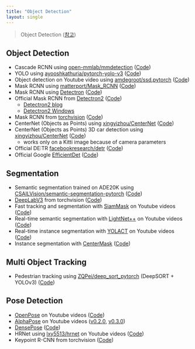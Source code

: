 ```yaml
---
title: "Object Detection"
layout: single
---
```


> Object Detection ([참고][1])

## Object Detection
* Cascade RCNN using [open-mmlab/mmdetection][1-1] ([Code][1-2]) 
* YOLO using [ayooshkathuria/pytorch-yolo-v3][1-3] ([Code][1-4]) 
* Object detection on Youtube video using [amdegroot/ssd.pytorch][1-5] ([Code][1-6]) 
* Mask RCNN using [matterport/Mask_RCNN][1-7] ([Code][1-8])
* Mask RCNN using [Detectron][1-9] ([Code][1-10])
* Official Mask RCNN from [Detectron2][1-11] ([Code][1-12])
  * [Detectron2 blog][1-121]
  * [Detectron2 Windows][1-122]
* Mask RCNN from [torchvision][1-13] ([Code][1-14])
* CenterNet (Objects as Points) using [xingyizhou/CenterNet][1-15] ([Code][1-16])
* CenterNet (Objects as Points) 3D car detection using [xingyizhou/CenterNet][1-17] ([Code][1-18])
  * works only on a Kitti image because of camera parameters
* Official DE⫶TR [facebookresearch/detr][1-19] ([Code][1-20])
* Official Google [EfficientDet][1-21] ([Code][1-22])

## Segmentation
* Semantic segmentation trained on ADE20K using [CSAILVision/semantic-segmentation-pytorch][2-1] ([Code][2-2])
* [DeepLabV3][2-3] from torchvision ([Code][2-4])
* Fast tracking and segmentation with [SiamMask][2-5] on Youtube videos ([Code][2-6])
* Real-time semantic segmentation with [LightNet++][2-7] on Youtube videos ([Code][2-8])
* Real-time instance segmentation with [YOLACT][2-9] on Youtube videos ([Code][2-10])
* Instance segmentation with [CenterMask][2-11] ([Code][2-12])

## Multi Object Tracking
* Pedestrian tracking using [ZQPei/deep_sort_pytorch][3-1] (DeepSORT + YOLOv3) ([Code][3-2])

## Pose Detection
* [OpenPose][4-1] on Youtube videos ([Code][4-2])
* [AlphaPose][4-3] on Youtube videos ([v0.2.0][4-4], [v0.3.0][4-5])
* [DensePose][4-6] ([Code][4-7])
* HRNet using [lxy5513/hrnet][4-8] on Youtube videos ([Code][4-9])
* Keypoint R-CNN from torchvision ([Code][4-10])

[1]: https://github.com/tugstugi/dl-colab-notebooks?tab=readme-ov-file
[1-1]: https://github.com/open-mmlab/mmdetection
[1-2]: https://colab.research.google.com/drive/1i_eBdhz5wjH-i6aHn-NR_n_WOdCNnySE?usp=sharing
[1-3]: https://github.com/ayooshkathuria/pytorch-yolo-v3
[1-4]: https://colab.research.google.com/drive/1k-R2704W0ePZSvplhzkmrrlrh_aywqLK?usp=sharing
[1-5]: https://github.com/amdegroot/ssd.pytorch
[1-6]: https://colab.research.google.com/drive/1Z6mm78-wN0o79MV0E4qMRnTU64_GjVQ5?usp=sharing
[1-7]: https://github.com/matterport/Mask_RCNN
[1-8]: https://colab.research.google.com/drive/12NVAg-GLI0Z-SzvDII3MyjSoNDemVVBp?usp=sharing
[1-9]: https://github.com/facebookresearch/Detectron
[1-10]: https://colab.research.google.com/drive/1UvLs86Ku29c_XlaKuLVdt4-jc3mJahTX?usp=sharing
[1-11]: https://github.com/facebookresearch/detectron2
[1-12]: https://colab.research.google.com/drive/1Pre3Z0SEGdv6Za8f5TKQQw3MLOILQQTo?usp=sharing
[1-121]: https://ai.meta.com/blog/-detectron2-a-pytorch-based-modular-object-detection-library-/
[1-122]: https://github.com/conansherry/detectron2
[1-13]: https://pytorch.org/docs/stable/index.html
[1-14]: https://colab.research.google.com/drive/1WCAnSNLBSpgMY6fSBo_OYqntVTbRaE2e?usp=sharing
[1-15]: https://github.com/xingyizhou/CenterNet
[1-16]: https://colab.research.google.com/drive/1jdGY0TdKD6Kb0eIN2R3DPkj98l6ZLQv4?usp=sharing
[1-17]: https://github.com/xingyizhou/CenterNet
[1-18]: https://colab.research.google.com/drive/1pGWSRLdBfXGk_lJlg2uRCXTk52lsU5rq?usp=sharing
[1-19]: https://github.com/facebookresearch/detr
[1-20]: https://colab.research.google.com/drive/1E2ks5-oy6tF92DqeIvnVfvIsPJaKDJXr?usp=sharing
[1-21]: https://arxiv.org/abs/1911.09070
[1-22]: https://colab.research.google.com/drive/1TKMeJJB3pFXlljC5PpdQMy064WNFll8T?usp=sharing
[2-1]: https://github.com/CSAILVision/semantic-segmentation-pytorch
[2-2]: https://colab.research.google.com/drive/1HJC0w9yunxRu8bFlHLZkSgSvsydBhmv4?usp=sharing
[2-3]: https://arxiv.org/abs/1706.05587
[2-4]: https://colab.research.google.com/drive/1BJOQmbpSo6NukXNMnt2MsyzBc2u0daNI?usp=sharing
[2-5]: https://github.com/foolwood/SiamMask
[2-6]: https://colab.research.google.com/drive/167uAEBZ3LI0O83aopEKZNAiVRDVm3RG1?usp=sharing
[2-7]: https://github.com/linksense/LightNetPlusPlus
[2-8]: https://colab.research.google.com/drive/1mwbgebnWWUCwXducWNarYEJk7XVOA63Z?usp=sharing
[2-9]: https://github.com/dbolya/yolact
[2-10]: https://colab.research.google.com/drive/17RCR5Jyl_fZcm-UPpM8kOAFHe3S_irIy?usp=sharing
[2-11]: https://github.com/youngwanLEE/CenterMask/
[2-12]: https://colab.research.google.com/drive/1eNLyh25yW8T_U2F4xUOH62v3HPnwVjc3?usp=sharing
[3-1]: https://github.com/ZQPei/deep_sort_pytorch
[3-2]: https://colab.research.google.com/drive/1bbFvVTeNibqas_nFbNT7Vf1_Wmh3nz-b?usp=sharing
[4-1]: https://github.com/CMU-Perceptual-Computing-Lab/openpose
[4-2]: https://colab.research.google.com/drive/11rzC9TLnqkyrKGBsf0PsF1iT5LSHw2Rc?usp=sharing
[4-3]: https://github.com/MVIG-SJTU/AlphaPose
[4-4]: https://colab.research.google.com/drive/1HDJx6UT9fQpaeuDRHr35Xtn4EdWMQQbY?usp=sharing
[4-5]: https://colab.research.google.com/drive/1Xr6712_GvOtn2_cQBxPuHARcfqE3mItV?usp=sharing
[4-6]: https://github.com/facebookresearch/DensePose
[4-7]: https://colab.research.google.com/drive/1LpYk8S9VGRUX8RFR65SRug60NEq6C6fs?usp=sharing
[4-8]: https://github.com/lxy5513/hrnet
[4-9]: https://colab.research.google.com/drive/1wPdVsuTQzPY0gaaOgVPh3Oymk9bJ95Jh?usp=sharing
[4-10]: https://colab.research.google.com/drive/1PzbSxz7ECyDCWorGZfAX4c83BZ1OTQC6?usp=sharing

